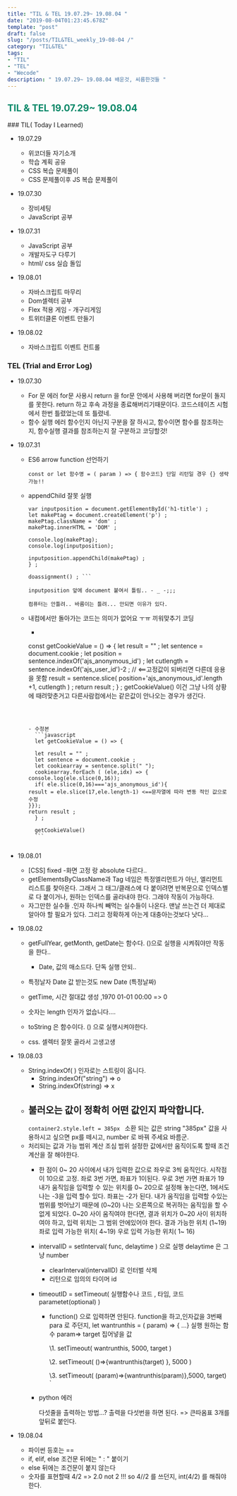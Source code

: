```yaml
---
title: "TIL & TEL 19.07.29~ 19.08.04 "
date: "2019-08-04T01:23:45.678Z"
template: "post"
draft: false
slug: "/posts/TIL&TEL_weekly_19-08-04 /"
category: "TIL&TEL"
tags:
- "TIL"
- "TEL"
- "Wecode"
description: " 19.07.29~ 19.08.04 배운것, 씨름한것들 "
---
```

<h2 style="color:rgb(9, 136, 104)">TIL & TEL 19.07.29~ 19.08.04 </h2>
### TIL( Today I Learned)

- 19.07.29 

  - 위코더들 자기소개 
  - 학습 계획 공유 
  - CSS 복습 문제풀이 
  - CSS 문제풀이후 JS 복습 문제풀이 

- 19.07.30

  - 장비세팅 
  - JavaScript 공부

- 19.07.31

  - JavaScript 공부
  - 개발자도구 다루기 
  - html/ css 실습 돌입 

- 19.08.01 

  - 자바스크립트 마무리
  - Dom셀렉터 공부
  - Flex 적용 게임 - 개구리게임 
  - 트위터클론 이벤트 만들기 

- 19.08.02
  - 자바스크립트 이벤트 컨트롤 ​

### TEL (Trial and Error Log)

- 19.07.30 

  - For 문 에러
    for문 사용시 return 을 for문 안에서 사용해 버리면 for문이 돌지를 못한다. return 하고 후속 과정을 종료해버리기때문이다. 코드스테이츠 시험에서 한번 틀렸었는데 또 틀렸네.
  - 함수 실행 에러
    함수인지 아닌지 구분을 잘 하시고, 함수이면 함수를 참조하는지, 함수실행 결과를 참조하는지 잘 구분하고 코딩할것!

- 19.07.31

  - ES6 arrow function 선언하기

     `const or let 함수명 = ( param ) => { 함수코드} 단일 리턴일 경우 {} 생략 가능!! `

  - appendChild 잘못 실행 
    ```const doassignment = () => {
    var inputposition = document.getElementById('h1-title') ;
    let makePtag = document.createElement('p') ;
    makePtag.className = 'dom' ;
    makePtag.innerHTML = 'DOM' ;

    console.log(makePtag);
    console.log(inputposition);

    inputposition.appendChild(makePtag) ;
    } ;

    doassignment() ; ``` 

    inputposition 앞에 document 붙여서 틀림.. - _ -;;;

    컴퓨터는 안틀려.. 바름이는 틀려... 안되면 이유가 있다.
    ```


  - 내컴에서만 돌아가는 코드는 의미가 없어요 ㅜㅠ 끼워맞추기 코딩

    - ```javascript
    const getCookieValue = () => { 
      let result = "" ; 
let sentence = document.cookie ; 
      let position = sentence.indexOf('ajs_anonymous_id') ;
      let cutlength = sentence.indexOf('ajs_user_id')-2 ; // <==고정값이 되버리면 다른데 응용을 못함
      result = sentence.slice( position+'ajs_anonymous_id'.length +1, cutlength ) ; return result ; 
      } ; 
      getCookieValue() 이건 그냥 나의 상황에 때려맞춘거고 다른사람컴에서는 같은값이 안나오는 경우가 생긴다.
      ```
      
       
      
      - 수정본
        ```javascript
        let getCookieValue = () => {
        
        let result = "" ;
        let sentence = document.cookie ;
        let cookiearray = sentence.split(" "); 
        cookiearray.forEach ( (ele,idx) => {
      console.log(ele.slice(0,16));
        if( ele.slice(0,16)==='ajs_anonymous_id'){
      result = ele.slice(17,ele.length-1) <==문자열에 따라 변동 적인 값으로 수정
      }});
      return result ; 
        } ;
      
        getCookieValue()
        ```


- 19.08.01

  - [CSS] fixed -화면 고정 랑 absolute 다르다..
  - getElementsByClassName과 Tag 네임은 특정엘리먼트가 아닌, 엘리먼트 리스트를 찾아온다. 그래서 그 태그/클래스에 다 붙이려면 반복문으로 인덱스별로 다 붙이거나, 원하는 인덱스를 골라내야 한다. 그래야 작동이 가능하다. 
  - 자그만한 실수들 .인자 하나씩 빼먹는 실수들이 나온다. 맨날 쓰는건 더 제대로 알아야 할 필요가 있다. 그리고 정확하게 아는게 대충아는것보다 낫다...

- 19.08.02

  - getFullYear, getMonth, getDate는 함수다. ()으로 실행을 시켜줘야만 작동을 한다..
    - Date, 값의 매소드다. 단독 실행 안되..

  - 특정날자 Date 값 받는것도 new Date (특정날짜) 
  - getTime, 시간 절대값 생성 ,1970 01-01 00:00 => 0
  - 숫자는 length 인자가 없습니다....
  - toString 은 함수이다. () 으로 실행시켜야한다.
  - css. 셀렉터 잘못 골라서 고생고생 

- 19.08.03

  - String.indexOf( ) 인자로는 스트링이 옵니다.
    - String.indexOf("string") => o
    - String.indexOf(string) => x 
  - 불러오는 값이 정확히 어떤 값인지 파악합니다.
    - 
      ```container2.style.left = 385px ```
      소환 되는 값은 string "385px" 
      값을 사용하시고 싶으면 px를 떼시고, number 로 바꿔 주세요 바름군. 
  - 처리되는 값과 가능 범위 계산 조심 범위 설정한 값에서만 움직이도록 할때 조건 계산을 잘 해야한다.
    - 한 점이 0~ 20 사이에서 내가 입력한 값으로 좌우로 3씩 움직인다.
      시작점이 10으로 고정. 
      좌로 3번 가면, 좌표가 1이된다. 우로 3번 가면 좌표가 19 
      내가 움직임을 입력할 수 있는 위치를 0~ 20으로 설정해 놓는다면, 1에서도 나는 -3을 입력 할수 있다. 좌표는 -2가 된다. 
      내가 움직임을 입력할 수있는 범위를 벗어났기 때문에 (0~20) 나는 오른쪽으로 복귀하는 움직임을 할 수 없게 되었다. 
      0~20 사이 움직여야 한다면, 결과 위치가 0~20 사이 위치하여야 하고, 입력 위치는 그 범위 안에있어야 한다. 
      결과 가능한 위치 (1~19)
      좌로 입력 가능한 위치( 4~19) 
      우로 입력 가능한 위치( 1~ 16) 

    - intervalID = setInterval( func, delaytime ) 으로 실행 delaytime 은 그냥 number

      - clearInterval(intervalID) 로 인터벌 삭제 
      - 리턴으로 임의의 타이머 id 

    - timeoutID = setTimeout( 실행함수나 코드 , 타임, 코드parametet(optional) )
      - function() 으로 입력하면 안된다. function을 하고,인자값을 3번째 para 로 주던지,
         let wantrunthis = ( param) => { ...} 실행 원하는 함수 
        param=> target 집어넣을 값 

        \1. setTimeout( wantrunthis, 5000, target ) 

        \2. setTimeout( ()=>{wantrunthis(target) }, 5000 )

        \3. setTimeout( (param)=>{wantrunthis(param)},5000, target) `

    - python 에러

       다섯줄을 출력하는 방법...? 출력을 다섯번을 하면 된다. => 큰따옴표 3개를 앞뒤로 붙인다.

- 19.08.04

  - 파이썬 등호는 == 
  - if, elif, else 조건문 뒤에는 " : " 붙이기 
  - else 뒤에는 조건문이 붙지 않는다
  - 숫자를 표현할때 4/2 => 2.0 not 2 !!! so 4//2 를 쓰던지, int(4/2) 를 해줘야 한다.

